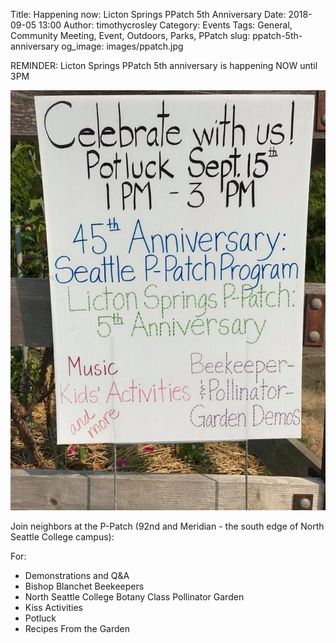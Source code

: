 Title: Happening now: Licton Springs PPatch 5th Anniversary
Date: 2018-09-05 13:00
Author: timothycrosley
Category: Events
Tags: General, Community Meeting, Event, Outdoors, Parks, PPatch
slug: ppatch-5th-anniversary
og_image: images/ppatch.jpg

REMINDER: Licton Springs PPatch 5th anniversary is happening NOW until 3PM

[![P-Patch 5th Anniversary Party!](/images/events/2018/september/ppatch_party.jpg)](https://www.facebook.com/events/318018722104303/)

Join neighbors at the P-Patch (92nd and Meridian - the south edge of North Seattle College campus):

For:

* Demonstrations and Q&A
* Bishop Blanchet Beekeepers
* North Seattle College Botany Class Pollinator Garden
* Kiss Activities
* Potluck
* Recipes From the Garden
